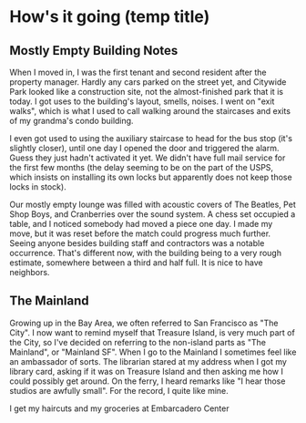 # How's it going (temp title)

## Mostly Empty Building Notes

When I moved in, I was the first tenant and second resident after the property manager. Hardly any cars parked on the street yet, and Citywide Park looked like a construction site, not the almost-finished park that it is today. I got uses to the building's layout, smells, noises. I went on "exit walks", which is what I used to call walking around the staircases and exits of my grandma's condo building.



I even got used to using the auxiliary staircase to head for the bus stop (it's slightly closer), until one day I opened the door and triggered the alarm. Guess they just hadn't activated it yet. We didn't have full mail service for the first few months (the delay seeming to be on the part of the USPS, which insists on installing its own locks but apparently does not keep those locks in stock).



Our mostly empty lounge was filled with acoustic covers of The Beatles, Pet Shop Boys, and Cranberries over the sound system. A chess set occupied a table, and I noticed somebody had moved a piece one day. I made my move, but it was reset before the match could progress much further. Seeing anyone besides building staff and contractors was a notable occurrence. That's different now, with the building being to a very rough estimate, somewhere between a third and half full. It is nice to have neighbors.



## The Mainland

Growing up in the Bay Area, we often referred to San Francisco as "The City". I now want to remind myself that Treasure Island, is very much part of the City, so I've decided on referring to the non-island parts as "The Mainland", or "Mainland SF". When I go to the Mainland I sometimes feel like an ambassador of sorts. The librarian stared at my address when I got my library card, asking if it was on Treasure Island and then asking me how I could possibly get around. On the ferry, I heard remarks like "I hear those studios are awfully small". For the record, I quite like mine.

I get my haircuts and my groceries at Embarcadero Center